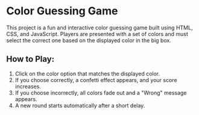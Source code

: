 # Color Guessing Game

This project is a fun and interactive color guessing game built using HTML, CSS, and JavaScript. Players are presented with a set of colors and must select the correct one based on the displayed color in the big box.

## How to Play:

1. Click on the color option that matches the displayed color.
2. If you choose correctly, a confetti effect appears, and your score increases.
3. If you choose incorrectly, all colors fade out and a "Wrong" message appears.
4. A new round starts automatically after a short delay.
